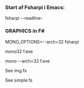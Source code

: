 ### Start af Fsharpi i Emacs:

fsharpi --readline-

### GRAPHICS in F#

MONO_OPTIONS=--arch=32 fsharpi

mono32 f.exe

mono --arch=32 f.exe

See img.fs

See simple.fs